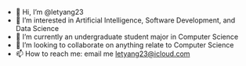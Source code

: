 - 👋 Hi, I’m @letyang23
- 👀 I’m interested in Artificial Intelligence, Software Development, and Data Science
- 🌱 I’m currently an undergraduate student major in Computer Science
- 💞️ I’m looking to collaborate on anything relate to Computer Science
- 📫 How to reach me: email me letyang23@icloud.com

<!---
letyang23/letyang23 is a ✨ special ✨ repository because its `README.md` (this file) appears on your GitHub profile.
You can click the Preview link to take a look at your changes.
--->
